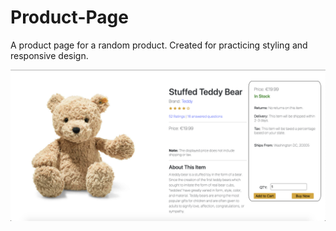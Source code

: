 # Product-Page
A product page for a random product. Created for practicing styling and responsive design.

![Image Couldn't Load](page.png)
